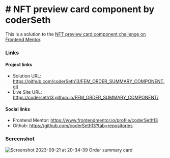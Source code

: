 # # NFT preview card component by coderSeth

This is a solution to the [NFT preview card component challenge on Frontend Mentor](https://www.frontendmentor.io/challenges/nft-preview-card-component-SbdUL_w0U).

### Links

#### Project links

- Solution URL: https://github.com/coderSeth13/FEM_ORDER_SUMMARY_COMPONENT.git
- Live Site URL: https://coderseth13.github.io/FEM_ORDER_SUMMARY_COMPONENT/

#### Social links

- Frontend Mentor: https://www.frontendmentor.io/profile/coderSeth13
- Github: https://github.com/coderSeth13?tab=repositories

### Screenshot
![Screenshot 2023-09-21 at 20-34-39 Order summary card](https://github.com/coderSeth13/FEM_ORDER_SUMMARY_COMPONENT/assets/145410639/1b16248d-be71-4fc4-85e1-b11ec8bdf887)

